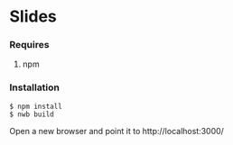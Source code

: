 # Slides

### Requires
1. npm

### Installation
```
$ npm install
$ nwb build
```

Open a new browser and point it to http://localhost:3000/
